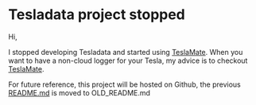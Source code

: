# Tesladata project stopped
Hi,

I stopped developing Tesladata and started using [TeslaMate](https://github.com/adriankumpf/teslamate). When you want to have a non-cloud logger for your Tesla, my advice is to checkout [TeslaMate](https://github.com/adriankumpf/teslamate).

For future reference, this project will be hosted on Github, the previous [README.md](OLD_README.md) is moved to OLD_README.md